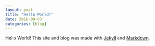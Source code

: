```yaml
---
layout: post
title: "Hello World!"
date: 2016-09-03
categories: [blog]
---
```


Hello World! This site and blog was made with [Jekyll](https://jekyllrb.com/) and [Markdown](https://daringfireball.net/projects/markdown/).
